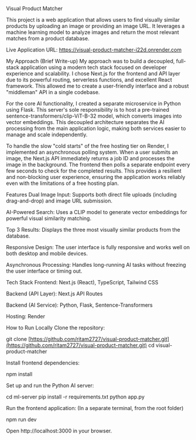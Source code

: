 Visual Product Matcher


This project is a web application that allows users to find visually similar products by uploading an image or providing an image URL. It leverages a machine learning model to analyze images and return the most relevant matches from a product database.

Live Application URL: https://visual-product-matcher-i22d.onrender.com

My Approach (Brief Write-up)
My approach was to build a decoupled, full-stack application using a modern tech stack focused on developer experience and scalability. I chose Next.js for the frontend and API layer due to its powerful routing, serverless functions, and excellent React framework. This allowed me to create a user-friendly interface and a robust "middleman" API in a single codebase.

For the core AI functionality, I created a separate microservice in Python using Flask. This server's sole responsibility is to host a pre-trained sentence-transformers/clip-ViT-B-32 model, which converts images into vector embeddings. This decoupled architecture separates the AI processing from the main application logic, making both services easier to manage and scale independently.

To handle the slow "cold starts" of the free hosting tier on Render, I implemented an asynchronous polling system. When a user submits an image, the Next.js API immediately returns a job ID and processes the image in the background. The frontend then polls a separate endpoint every few seconds to check for the completed results. This provides a resilient and non-blocking user experience, ensuring the application works reliably even with the limitations of a free hosting plan.

Features
Dual Image Input: Supports both direct file uploads (including drag-and-drop) and image URL submission.

AI-Powered Search: Uses a CLIP model to generate vector embeddings for powerful visual similarity matching.

Top 3 Results: Displays the three most visually similar products from the database.

Responsive Design: The user interface is fully responsive and works well on both desktop and mobile devices.

Asynchronous Processing: Handles long-running AI tasks without freezing the user interface or timing out.

Tech Stack
Frontend: Next.js (React), TypeScript, Tailwind CSS

Backend (API Layer): Next.js API Routes

Backend (AI Service): Python, Flask, Sentence-Transformers

Hosting: Render

How to Run Locally
Clone the repository:

git clone [https://github.com/ritam2727/visual-product-matcher.git](https://github.com/ritam2727/visual-product-matcher.git)
cd visual-product-matcher

Install frontend dependencies:

npm install

Set up and run the Python AI server:

cd ml-server
pip install -r requirements.txt
python app.py

Run the frontend application: (In a separate terminal, from the root folder)

npm run dev

Open http://localhost:3000 in your browser.